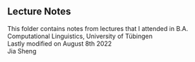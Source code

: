 Lecture Notes
---------------
This folder contains notes from lectures that I attended in B.A. Computational Linguistics, University of Tübingen  
Lastly modified on August 8th 2022  
Jia Sheng